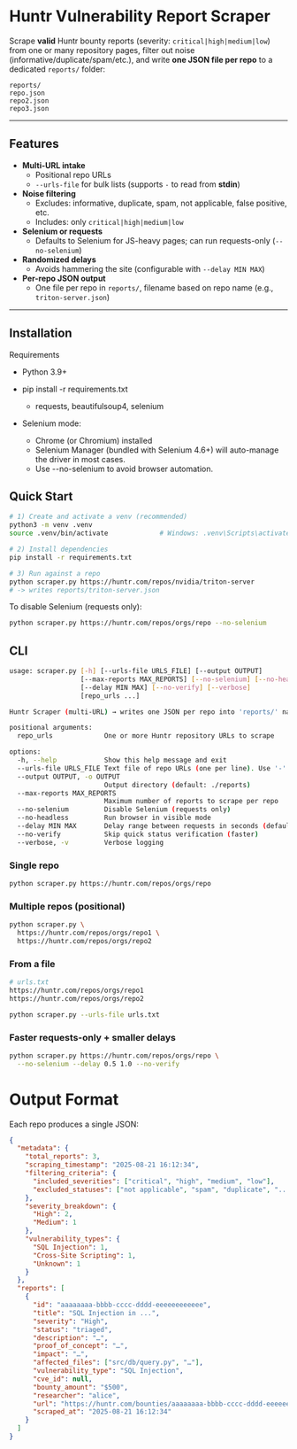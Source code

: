 # Huntr Vulnerability Report Scraper

Scrape **valid** Huntr bounty reports (severity: `critical|high|medium|low`) from one or many repository pages, filter out noise (informative/duplicate/spam/etc.), and write **one JSON file per repo** to a dedicated `reports/` folder:

```
reports/
repo.json
repo2.json
repo3.json
```


---

## Features

- **Multi-URL intake**
  - Positional repo URLs
  - `--urls-file` for bulk lists (supports `-` to read from **stdin**)
- **Noise filtering**
  - Excludes: informative, duplicate, spam, not applicable, false positive, etc.
  - Includes: only `critical|high|medium|low`
- **Selenium or requests**
  - Defaults to Selenium for JS-heavy pages; can run requests-only (`--no-selenium`)
- **Randomized delays**
  - Avoids hammering the site (configurable with `--delay MIN MAX`)
- **Per-repo JSON output**
  - One file per repo in `reports/`, filename based on repo name (e.g., `triton-server.json`)

---

## Installation

Requirements
  - Python 3.9+
  - pip install -r requirements.txt
    - requests, beautifulsoup4, selenium

  - Selenium mode:
    - Chrome (or Chromium) installed
    - Selenium Manager (bundled with Selenium 4.6+) will auto-manage the driver in most cases.
    - Use --no-selenium to avoid browser automation.

## Quick Start

```bash
# 1) Create and activate a venv (recommended)
python3 -m venv .venv
source .venv/bin/activate             # Windows: .venv\Scripts\activate

# 2) Install dependencies
pip install -r requirements.txt

# 3) Run against a repo
python scraper.py https://huntr.com/repos/nvidia/triton-server
# -> writes reports/triton-server.json
```

To disable Selenium (requests only):
```bash
python scraper.py https://huntr.com/repos/orgs/repo --no-selenium
```

## CLI

```bash
usage: scraper.py [-h] [--urls-file URLS_FILE] [--output OUTPUT]
                  [--max-reports MAX_REPORTS] [--no-selenium] [--no-headless]
                  [--delay MIN MAX] [--no-verify] [--verbose]
                  [repo_urls ...]

Huntr Scraper (multi-URL) → writes one JSON per repo into 'reports/' named by repo (e.g., triton-server.json)

positional arguments:
  repo_urls             One or more Huntr repository URLs to scrape

options:
  -h, --help            Show this help message and exit
  --urls-file URLS_FILE Text file of repo URLs (one per line). Use '-' to read from stdin.
  --output OUTPUT, -o OUTPUT
                        Output directory (default: ./reports)
  --max-reports MAX_REPORTS
                        Maximum number of reports to scrape per repo
  --no-selenium         Disable Selenium (requests only)
  --no-headless         Run browser in visible mode
  --delay MIN MAX       Delay range between requests in seconds (default: 1.0 3.0)
  --no-verify           Skip quick status verification (faster)
  --verbose, -v         Verbose logging
```

### Single repo
```bash
python scraper.py https://huntr.com/repos/orgs/repo
```

### Multiple repos (positional)
```bash
python scraper.py \
  https://huntr.com/repos/orgs/repo1 \
  https://huntr.com/repos/orgs/repo2
```

### From a file
```bash
# urls.txt
https://huntr.com/repos/orgs/repo1
https://huntr.com/repos/orgs/repo2

python scraper.py --urls-file urls.txt
```

### Faster requests-only + smaller delays
```bash
python scraper.py https://huntr.com/repos/orgs/repo \
  --no-selenium --delay 0.5 1.0 --no-verify
```

# Output Format
Each repo produces a single JSON:
```json
{
  "metadata": {
    "total_reports": 3,
    "scraping_timestamp": "2025-08-21 16:12:34",
    "filtering_criteria": {
      "included_severities": ["critical", "high", "medium", "low"],
      "excluded_statuses": ["not applicable", "spam", "duplicate", "..."]
    },
    "severity_breakdown": {
      "High": 2,
      "Medium": 1
    },
    "vulnerability_types": {
      "SQL Injection": 1,
      "Cross-Site Scripting": 1,
      "Unknown": 1
    }
  },
  "reports": [
    {
      "id": "aaaaaaaa-bbbb-cccc-dddd-eeeeeeeeeeee",
      "title": "SQL Injection in ...",
      "severity": "High",
      "status": "triaged",
      "description": "…",
      "proof_of_concept": "…",
      "impact": "…",
      "affected_files": ["src/db/query.py", "…"],
      "vulnerability_type": "SQL Injection",
      "cve_id": null,
      "bounty_amount": "$500",
      "researcher": "alice",
      "url": "https://huntr.com/bounties/aaaaaaaa-bbbb-cccc-dddd-eeeeeeeeeeee",
      "scraped_at": "2025-08-21 16:12:34"
    }
  ]
}
```  
